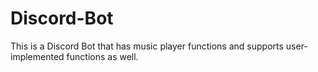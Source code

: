 # Discord-Bot
This is a Discord Bot that has music player functions and supports user-implemented functions as well.
